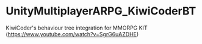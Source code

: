 # UnityMultiplayerARPG_KiwiCoderBT
KiwiCoder's behaviour tree integration for MMORPG KIT (https://www.youtube.com/watch?v=SgrG6uAZDHE)
